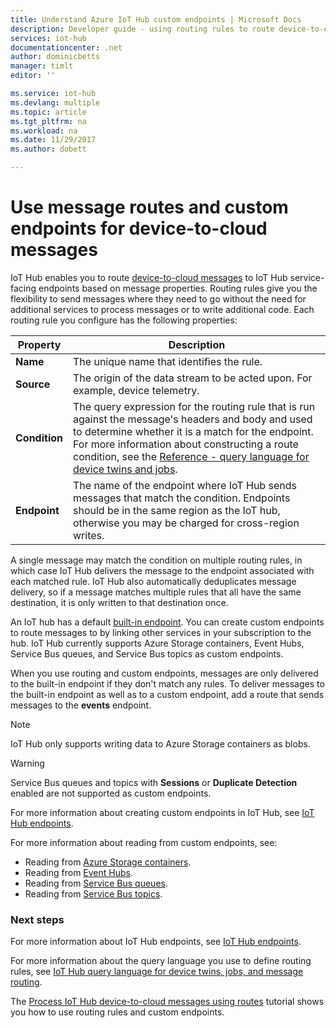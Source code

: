 ```yaml
---
title: Understand Azure IoT Hub custom endpoints | Microsoft Docs
description: Developer guide - using routing rules to route device-to-cloud messages to custom endpoints.
services: iot-hub
documentationcenter: .net
author: dominicbetts
manager: timlt
editor: ''

ms.service: iot-hub
ms.devlang: multiple
ms.topic: article
ms.tgt_pltfrm: na
ms.workload: na
ms.date: 11/29/2017
ms.author: dobett

---
```

# Use message routes and custom endpoints for device-to-cloud messages

IoT Hub enables you to route [device-to-cloud messages][lnk-device-to-cloud] to IoT Hub service-facing endpoints based on message properties. Routing rules give you the flexibility to send messages where they need to go without the need for additional services to process messages or to write additional code. Each routing rule you configure has the following properties:

| Property      | Description |
| ------------- | ----------- |
| **Name**      | The unique name that identifies the rule. |
| **Source**    | The origin of the data stream to be acted upon. For example, device telemetry. |
| **Condition** | The query expression for the routing rule that is run against the message's headers and body and used to determine whether it is a match for the endpoint. For more information about constructing a route condition, see the [Reference - query language for device twins and jobs][lnk-devguide-query-language]. |
| **Endpoint**  | The name of the endpoint where IoT Hub sends messages that match the condition. Endpoints should be in the same region as the IoT hub, otherwise you may be charged for cross-region writes. |

A single message may match the condition on multiple routing rules, in which case IoT Hub delivers the message to the endpoint associated with each matched rule. IoT Hub also automatically deduplicates message delivery, so if a message matches multiple rules that all have the same destination, it is only written to that destination once.

An IoT hub has a default [built-in endpoint][lnk-built-in]. You can create custom endpoints to route messages to by linking other services in your subscription to the hub. IoT Hub currently supports Azure Storage containers, Event Hubs, Service Bus queues, and Service Bus topics as custom endpoints.

When you use routing and custom endpoints, messages are only delivered to the built-in endpoint if they don't match any rules. To deliver messages to the built-in endpoint as well as to a custom endpoint, add a route that sends messages to the **events** endpoint.

> [!NOTE]
> IoT Hub only supports writing data to Azure Storage containers as blobs.

> [!WARNING]
> Service Bus queues and topics with **Sessions** or **Duplicate Detection** enabled are not supported as custom endpoints.

For more information about creating custom endpoints in IoT Hub, see [IoT Hub endpoints][lnk-devguide-endpoints].

For more information about reading from custom endpoints, see:

* Reading from [Azure Storage containers][lnk-getstarted-storage].
* Reading from [Event Hubs][lnk-getstarted-eh].
* Reading from [Service Bus queues][lnk-getstarted-queue].
* Reading from [Service Bus topics][lnk-getstarted-topic].

### Next steps

For more information about IoT Hub endpoints, see [IoT Hub endpoints][lnk-devguide-endpoints].

For more information about the query language you use to define routing rules, see [IoT Hub query language for device twins, jobs, and message routing][lnk-devguide-query-language].

The [Process IoT Hub device-to-cloud messages using routes][lnk-d2c-tutorial] tutorial shows you how to use routing rules and custom endpoints.

[lnk-built-in]: iot-hub-devguide-messages-read-builtin.md
[lnk-device-to-cloud]: iot-hub-devguide-messages-d2c.md
[lnk-devguide-query-language]: iot-hub-devguide-query-language.md
[lnk-devguide-endpoints]: iot-hub-devguide-endpoints.md
[lnk-d2c-tutorial]: iot-hub-csharp-csharp-process-d2c.md
[lnk-getstarted-eh]: ../event-hubs/event-hubs-csharp-ephcs-getstarted.md
[lnk-getstarted-queue]: ../service-bus-messaging/service-bus-dotnet-get-started-with-queues.md
[lnk-getstarted-topic]: ../service-bus-messaging/service-bus-dotnet-how-to-use-topics-subscriptions.md
[lnk-getstarted-storage]: ../storage/blobs/storage-blobs-introduction.md
